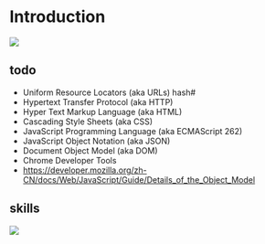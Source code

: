 # Introduction

![](https://frontendmasters.com/books/front-end-handbook/2017/images/web-tech-employed.jpg)

## todo

- Uniform Resource Locators (aka URLs) hash#
- Hypertext Transfer Protocol (aka HTTP)
- Hyper Text Markup Language (aka HTML)
- Cascading Style Sheets (aka CSS)
- JavaScript Programming Language (aka ECMAScript 262)
- JavaScript Object Notation (aka JSON)
- Document Object Model (aka DOM)
- Chrome Developer Tools
- https://developer.mozilla.org/zh-CN/docs/Web/JavaScript/Guide/Details_of_the_Object_Model


## skills

![](https://frontendmasters.com/books/front-end-handbook/2017/images/front-end-skills.png)